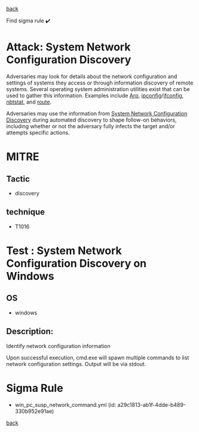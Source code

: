 
[back](../index.md)

Find sigma rule :heavy_check_mark: 

# Attack: System Network Configuration Discovery 

Adversaries may look for details about the network configuration and settings of systems they access or through information discovery of remote systems. Several operating system administration utilities exist that can be used to gather this information. Examples include [Arp](https://attack.mitre.org/software/S0099), [ipconfig](https://attack.mitre.org/software/S0100)/[ifconfig](https://attack.mitre.org/software/S0101), [nbtstat](https://attack.mitre.org/software/S0102), and [route](https://attack.mitre.org/software/S0103).

Adversaries may use the information from [System Network Configuration Discovery](https://attack.mitre.org/techniques/T1016) during automated discovery to shape follow-on behaviors, including whether or not the adversary fully infects the target and/or attempts specific actions.

# MITRE
## Tactic
  - discovery


## technique
  - T1016


# Test : System Network Configuration Discovery on Windows
## OS
  - windows


## Description:
Identify network configuration information

Upon successful execution, cmd.exe will spawn multiple commands to list network configuration settings. Output will be via stdout.


# Sigma Rule
 - win_pc_susp_network_command.yml (id: a29c1813-ab1f-4dde-b489-330b952e91ae)



[back](../index.md)
